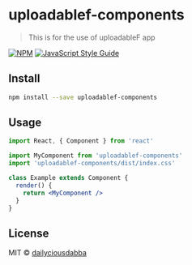 # uploadablef-components

> This is for the use of uploadableF app

[![NPM](https://img.shields.io/npm/v/uploadablef-components.svg)](https://www.npmjs.com/package/uploadablef-components) [![JavaScript Style Guide](https://img.shields.io/badge/code_style-standard-brightgreen.svg)](https://standardjs.com)

## Install

```bash
npm install --save uploadablef-components
```

## Usage

```jsx
import React, { Component } from 'react'

import MyComponent from 'uploadablef-components'
import 'uploadablef-components/dist/index.css'

class Example extends Component {
  render() {
    return <MyComponent />
  }
}
```

## License

MIT © [dailyciousdabba](https://github.com/dailyciousdabba)
